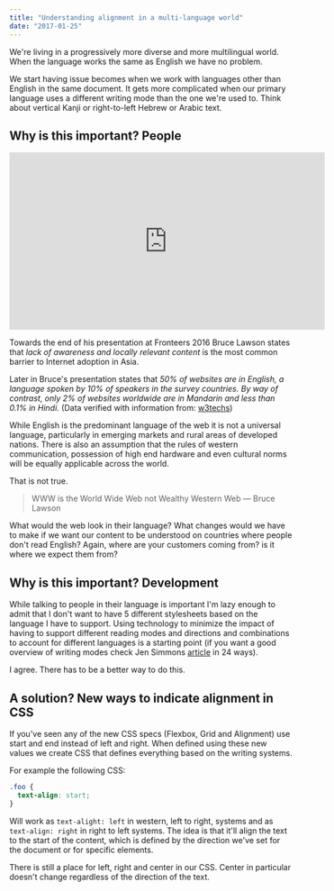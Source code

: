 ```yaml
---
title: "Understanding alignment in a multi-language world"
date: "2017-01-25"
---
```


We're living in a progressively more diverse and more multilingual world. When the language works the same as English we have no problem.

We start having issue becomes when we work with languages other than English in the same document. It gets more complicated when our primary language uses a different writing mode than the one we're used to. Think about vertical Kanji or right-to-left Hebrew or Arabic text.

## Why is this important? People

<iframe src="https://player.vimeo.com/video/194968584?byline=0&amp;portrait=0" width="560" height="315" frameborder="0" webkitallowfullscreen mozallowfullscreen="" allowfullscreen=""></iframe>

Towards the end of his presentation at Fronteers 2016 Bruce Lawson states that _lack of awareness and locally relevant content_ is the most common barrier to Internet adoption in Asia.

Later in Bruce's presentation states that _50% of websites are in English, a language spoken by 10% of speakers in the survey countries. By way of contrast, only 2% of websites worldwide are in Mandarin and less than 0.1% in Hindi._ (Data verified with information from: [w3techs](https://w3techs.com/technologies/overview/content_language/all))

While English is the predominant language of the web it is not a universal language, particularly in emerging markets and rural areas of developed nations. There is also an assumption that the rules of western communication, possession of high end hardware and even cultural norms will be equally applicable across the world.

That is not true.

> WWW is the World Wide Web not Wealthy Western Web — Bruce Lawson

What would the web look in their language? What changes would we have to make if we want our content to be understood on countries where people don't read English? Again, where are your customers coming from? is it where we expect them from?

## Why is this important? Development

While talking to people in their language is important I'm lazy enough to admit that I don't want to have 5 different stylesheets based on the language I have to support. Using technology to minimize the impact of having to support different reading modes and directions and combinations to account for different languages is a starting point (if you want a good overview of writing modes check Jen Simmons [article](https://24ways.org/2016/css-writing-modes/) in 24 ways).

I agree. There has to be a better way to do this.

## A solution? New ways to indicate alignment in CSS

If you've seen any of the new CSS specs (Flexbox, Grid and Alignment) use start and end instead of left and right. When defined using these new values we create CSS that defines everything based on the writing systems.

For example the following CSS:

```css
.foo {
  text-align: start;
}
```

Will work as `text-alight: left` in western, left to right, systems and as `text-align: right` in right to left systems. The idea is that it'll align the text to the start of the content, which is defined by the direction we've set for the document or for specific elements.

There is still a place for left, right and center in our CSS. Center in particular doesn't change regardless of the direction of the text.
